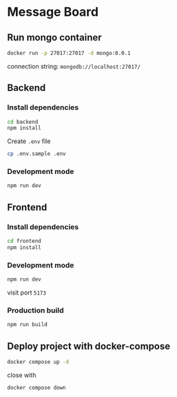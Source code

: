 # Message Board

## Run mongo container

```bash
docker run -p 27017:27017 -d mongo:8.0.1
```

connection string: `mongodb://localhost:27017/`

## Backend

### Install dependencies

```bash
cd backend
npm install
```

Create `.env` file

```bash
cp .env.sample .env
```

### Development mode

```bash
npm run dev
```

## Frontend

### Install dependencies

```bash
cd frontend
npm install
```

### Development mode

```bash
npm run dev
```

visit port `5173`

### Production build

```bash
npm run build
```

## Deploy project with docker-compose

```bash
docker compose up -d
```

close with

```bash
docker compose down
```
